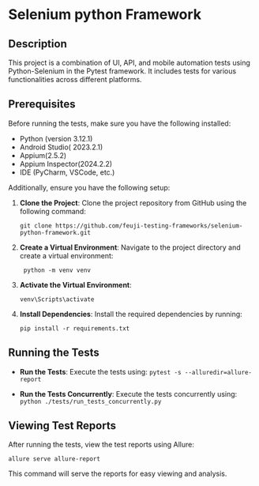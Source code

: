 # Selenium python Framework

## Description

This project is a combination of UI, API, and mobile automation tests using Python-Selenium in the Pytest framework. It includes tests for various functionalities across different platforms.

## Prerequisites

Before running the tests, make sure you have the following installed:

- Python (version 3.12.1)
- Android Studio( 2023.2.1)
- Appium(2.5.2)
- Appium Inspector(2024.2.2)
- IDE (PyCharm, VSCode, etc.)

Additionally, ensure you have the following setup:

1. **Clone the Project**: Clone the project repository from GitHub using the following command:

   `git clone https://github.com/feuji-testing-frameworks/selenium-python-framework.git`

2. **Create a Virtual Environment**: Navigate to the project directory and create a virtual environment:

   ` python -m venv venv`

3. **Activate the Virtual Environment**:

   `venv\Scripts\activate`

4. **Install Dependencies**: Install the required dependencies by running:

   `pip install -r requirements.txt`

## Running the Tests

- **Run the Tests**: Execute the tests using:
`pytest -s --alluredir=allure-report`

- **Run the Tests Concurrently**: Execute the tests concurrently using:
`python ./tests/run_tests_concurrently.py`

## Viewing Test Reports

After running the tests, view the test reports using Allure:

`allure serve allure-report`

This command will serve the reports for easy viewing and analysis.









   

